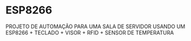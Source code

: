 # ESP8266
PROJETO DE AUTOMAÇÃO PARA UMA SALA DE SERVIDOR USANDO UM ESP8266 + TECLADO + VISOR + RFID + SENSOR DE TEMPERATURA
